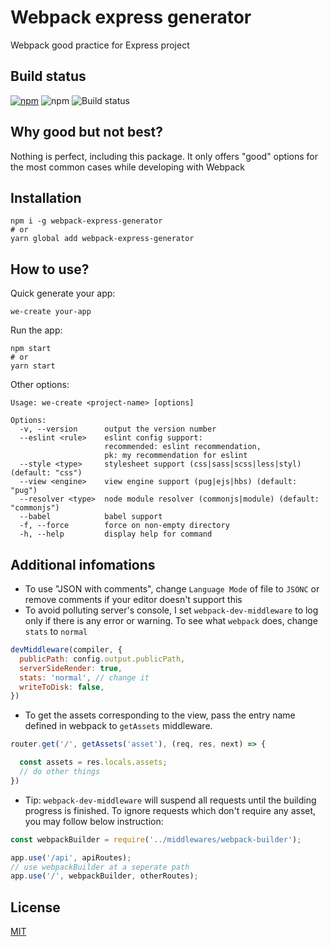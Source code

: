 # Webpack express generator
Webpack good practice for Express project

## Build status
[![npm]][npm-url]
![npm](https://img.shields.io/npm/dw/webpack-express-generator?style=flat-square)
![Build status](https://img.shields.io/badge/build-passing-success?style=flat-square)

## Why good but not best?
Nothing is perfect, including this package. It only offers "good" options for the most common cases while developing with Webpack

## Installation
```
npm i -g webpack-express-generator
# or
yarn global add webpack-express-generator
```

## How to use?
Quick generate your app:
```
we-create your-app
```
Run the app:
```
npm start
# or
yarn start
```

Other options:
```
Usage: we-create <project-name> [options]

Options:
  -v, --version      output the version number
  --eslint <rule>    eslint config support:
                     recommended: eslint recommendation,
                     pk: my recommendation for eslint
  --style <type>     stylesheet support (css|sass|scss|less|styl) (default: "css")
  --view <engine>    view engine support (pug|ejs|hbs) (default: "pug")
  --resolver <type>  node module resolver (commonjs|module) (default: "commonjs")
  --babel            babel support
  -f, --force        force on non-empty directory
  -h, --help         display help for command
```

## Additional infomations
- To use "JSON with comments", change `Language Mode` of file to `JSONC` or remove comments if your editor doesn't support this
- To avoid polluting server's console, I set `webpack-dev-middleware` to log only if there is any error or warning. To see what `webpack` does, change `stats` to `normal`
```js
devMiddleware(compiler, {
  publicPath: config.output.publicPath,
  serverSideRender: true,
  stats: 'normal', // change it
  writeToDisk: false,
})
```
- To get the assets corresponding to the view, pass the entry name defined in webpack to `getAssets` middleware.
```js
router.get('/', getAssets('asset'), (req, res, next) => {

  const assets = res.locals.assets;
  // do other things
})
```
- Tip: `webpack-dev-middleware` will suspend all requests until the building progress is finished. To ignore requests which don't require any asset, you may follow below instruction:
```js
const webpackBuilder = require('../middlewares/webpack-builder');

app.use('/api', apiRoutes);
// use webpackBuilder at a seperate path
app.use('/', webpackBuilder, otherRoutes);
```

## License
[MIT](LICENSE)

[npm]: https://img.shields.io/npm/v/webpack-express-generator?style=flat-square
[npm-url]: https://www.npmjs.com/package/webpack-express-generator
